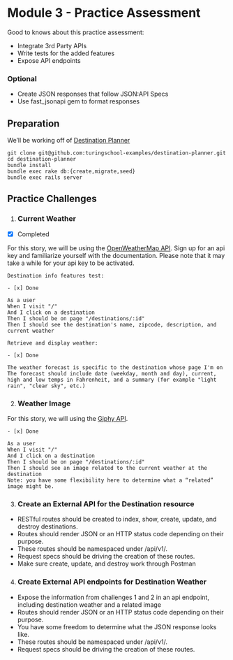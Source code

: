 # Module 3 - Practice Assessment

Good to knows about this practice assessment:

* Integrate 3rd Party APIs
* Write tests for the added features
* Expose API endpoints

### Optional

* Create JSON responses that follow JSON:API Specs
* Use fast_jsonapi gem to format responses

## Preparation

We’ll be working off of [Destination Planner](https://github.com/turingschool-examples/destination-planner)

    git clone git@github.com:turingschool-examples/destination-planner.git
    cd destination-planner
    bundle install
    bundle exec rake db:{create,migrate,seed}
    bundle exec rails server

## Practice Challenges

1. ### Current Weather

- [x] Completed

For this story, we will be using the [OpenWeatherMap API](https://openweathermap.org/api). Sign up for an api key and familiarize yourself with the documentation. Please note that it may take a while for your api key to be activated.

```
Destination info features test:

- [x] Done

As a user
When I visit "/"
And I click on a destination
Then I should be on page "/destinations/:id"
Then I should see the destination's name, zipcode, description, and current weather

Retrieve and display weather:

- [x] Done

The weather forecast is specific to the destination whose page I'm on
The forecast should include date (weekday, month and day), current, high and low temps in Fahrenheit, and a summary (for example "light rain", "clear sky", etc.)
```

2. ### Weather Image

For this story, we will using the [Giphy API](https://developers.giphy.com/).

    - [x] Done
    
    As a user
    When I visit "/"
    And I click on a destination
    Then I should be on page "/destinations/:id"
    Then I should see an image related to the current weather at the destination
    Note: you have some flexibility here to determine what a “related” image might be.

3. ### Create an External API for the Destination resource

* RESTful routes should be created to index, show, create, update, and destroy destinations.
* Routes should render JSON or an HTTP status code depending on their purpose.
* These routes should be namespaced under /api/v1/.
* Request specs should be driving the creation of these routes.
* Make sure create, update, and destroy work through Postman

4. ### Create External API endpoints for Destination Weather

* Expose the information from challenges 1 and 2 in an api endpoint, including destination weather and a related image
* Routes should render JSON or an HTTP status code depending on their purpose.
* You have some freedom to determine what the JSON response looks like.
* These routes should be namespaced under /api/v1/.
* Request specs should be driving the creation of these routes.